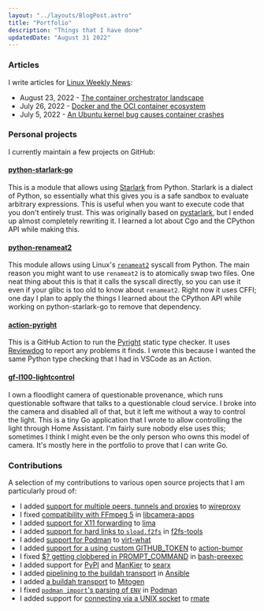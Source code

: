 ```yaml
---
layout: "../layouts/BlogPost.astro"
title: "Portfolio"
description: "Things that I have done"
updatedDate: "August 31 2022"
---
```


### Articles

I write articles for [Linux Weekly News](https://lwn.net):

- August 23, 2022 - [The container orchestrator landscape](https://lwn.net/Articles/905164/)
- July 26, 2022 - [Docker and the OCI container ecosystem](https://lwn.net/Articles/902049/)
- July 5, 2022 - [An Ubuntu kernel bug causes container crashes](https://lwn.net/Articles/899420/)

### Personal projects

I currently maintain a few projects on GitHub:

#### [python-starlark-go](https://github.com/caketop/python-starlark-go/)

This is a module that allows using [Starlark](https://github.com/google/starlark-go/) from Python.
Starlark is a dialect of Python, so essentially what this gives you is a safe sandbox to evaluate arbitrary expressions.
This is useful when you want to execute code that you don't entirely trust.
This was originally based on [pystarlark](https://github.com/ColdHeat/pystarlark), but I ended up almost completely rewriting it.
I learned a lot about Cgo and the CPython API while making this.

#### [python-renameat2](https://github.com/jordemort/python-renameat2/)

This module allows using Linux's [`renameat2`](https://manpages.debian.org/buster/manpages-dev/renameat.2.en.html) syscall from Python.
The main reason you might want to use `renameat2` is to atomically swap two files.
One neat thing about this is that it calls the syscall directly, so you can use it even if your glibc is too old to know about `renameat2`.
Right now it uses CFFI; one day I plan to apply the things I learned about the CPython API while working on python-starlark-go to remove that dependency.

#### [action-pyright](https://github.com/jordemort/action-pyright/)

This is a GitHub Action to run the [Pyright](https://github.com/microsoft/pyright) static type checker.
It uses [Reviewdog](https://github.com/reviewdog/reviewdog) to report any problems it finds.
I wrote this because I wanted the same Python type checking that I had in VSCode as an Action.

#### [gf-l100-lightcontrol](https://github.com/jordemort/gf-l100-lightcontrol/)

I own a floodlight camera of questionable provenance, which runs questionable software that talks to a questionable cloud service.
I broke into the camera and disabled all of that, but it left me without a way to control the light.
This is a tiny Go application that I wrote to allow controlling the light through Home Assistant.
I'm fairly sure nobody else uses this; sometimes I think I might even be the only person who owns this model of camera.
It's mostly here in the portfolio to prove that I can write Go.

### Contributions

A selection of my contributions to various open source projects that I am particularly proud of:

- I added [support for multiple peers, tunnels and proxies](https://github.com/octeep/wireproxy/pull/47) to [wireproxy](https://github.com/octeep/wireproxy/)
- I fixed [compatibility with FFmpeg 5](https://github.com/raspberrypi/libcamera-apps/pull/335) in [libcamera-apps](https://github.com/raspberrypi/libcamera-apps/)
- I added [support for X11 forwarding](https://github.com/lima-vm/lima/pull/877) to [lima](https://github.com/lima-vm/lima/)
- I added [support for hard links to `sload.f2fs`](https://git.kernel.org/pub/scm/linux/kernel/git/jaegeuk/f2fs-tools.git/commit/?id=747b74cb9cad6ac588b37a8b0c4b0971bd2eda70) in [f2fs-tools](https://git.kernel.org/pub/scm/linux/kernel/git/jaegeuk/f2fs-tools.git/)
- I added [support for Podman](http://git.annexia.org/?p=virt-what.git;a=commit;h=1df728aa4b1d2814265f9c86494f7d55ee0cf9af) to [virt-what](https://people.redhat.com/~rjones/virt-what/)
- I added [support for a using custom GITHUB_TOKEN](https://github.com/haya14busa/action-bumpr/pull/33) to [action-bumpr](https://github.com/haya14busa/action-bumpr/)
- I fixed [$? getting clobbered in PROMPT_COMMAND](https://github.com/rcaloras/bash-preexec/pull/131) in [bash-preexec](https://github.com/rcaloras/bash-preexec/)
- I added support for [PyPI](https://github.com/searx/searx/pull/2830) and [ManKier](https://github.com/searx/searx/pull/2829) to [searx](https://github.com/searx/searx/)
- I added [pipelining to the buildah transport](https://github.com/ansible/ansible/pull/59745) in [Ansible](https://github.com/ansible/ansible/)
- I added [a buildah transport](https://github.com/mitogen-hq/mitogen/pull/595) to [Mitogen](https://github.com/mitogen-hq/mitogen/)
- I fixed [`podman import`'s parsing of `ENV`](https://github.com/containers/podman/pull/3333) in [Podman](https://github.com/containers/podman/)
- I added support for [connecting via a UNIX socket](https://github.com/aurora/rmate/pull/63) to [rmate](https://github.com/aurora/rmate)

